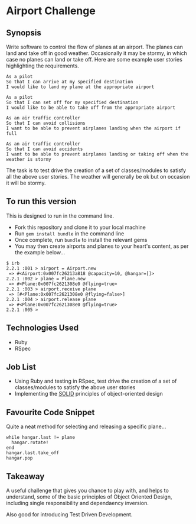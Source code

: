 Airport Challenge
=======================

## Synopsis

Write software to control the flow of planes at an airport. The planes can land and take off in good weather. Occasionally it may be stormy, in which case no planes can land or take off. Here are some example user stories highlighting the requirements.

```
As a pilot
So that I can arrive at my specified destination
I would like to land my plane at the appropriate airport

As a pilot
So that I can set off for my specified destination
I would like to be able to take off from the appropriate airport

As an air traffic controller
So that I can avoid collisions
I want to be able to prevent airplanes landing when the airport if full

As an air traffic controller
So that I can avoid accidents
I want to be able to prevent airplanes landing or taking off when the weather is stormy
```

The task is to test drive the creation of a set of classes/modules to satisfy all the above user stories. The weather will generally be ok but on occasion it will be stormy.


## To run this version

This is designed to run in the command line.

- Fork this repository and clone it to your local machine
- Run `gem install bundle` in the command line
- Once complete, run `bundle` to install the relevant gems
- You may then create airports and planes to your heart's content, as per the example below...

```
$ irb
2.2.1 :001 > airport = Airport.new
 => #<Airport:0x007fc26213a818 @capacity=10, @hangar=[]>
2.2.1 :002 > plane = Plane.new
 => #<Plane:0x007fc2621308e0 @flying=true>
2.2.1 :003 > airport.receive plane
 => [#<Plane:0x007fc2621308e0 @flying=false>]
2.2.1 :004 > airport.release plane
 => #<Plane:0x007fc2621308e0 @flying=true>
2.2.1 :005 >
```


## Technologies Used

- Ruby
- RSpec


## Job List

- Using Ruby and testing in RSpec, test drive the creation of a set of classes/modules to satisfy the above user stories
- Implementing the [SOLID](https://en.wikipedia.org/wiki/SOLID_(object-oriented_design)) principles of object-oriented design


## Favourite Code Snippet

Quite a neat method for selecting and releasing a specific plane...

~~~
while hangar.last != plane
  hangar.rotate!
end
hangar.last.take_off
hangar.pop
~~~


## Takeaway

A useful challenge that gives you chance to play with, and helps to understand, some of the basic principles of Object Oriented Design, including single responsibility and dependaency inversion.

Also good for introducing Test Driven Development.
